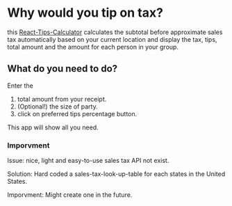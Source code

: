 # Why would you tip on tax?

this [React-Tips-Calculator](https://timlaitw.github.io/React-Tips-Calculator/) calculates the subtotal before approximate sales tax automatically based on your current location and display the tax, tips, total amount and the amount for each person in your group.

## What do you need to do?

Enter the 
1. total amount from your receipt. 
2. (Optional!) the size of party.
3. click on preferred tips percentage button.

This app will show all you need.

### Imporvment

Issue: nice, light and easy-to-use sales tax API not exist.

Solution: Hard coded a sales-tax-look-up-table for each states in the United States.

Imporvment: Might create one in the future. 
